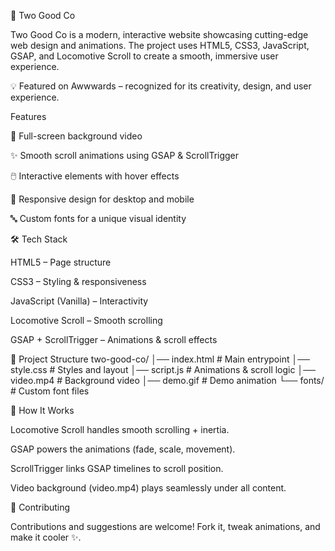 🌌 Two Good Co

Two Good Co is a modern, interactive website showcasing cutting-edge web design and animations. The project uses HTML5, CSS3, JavaScript, GSAP, and Locomotive Scroll to create a smooth, immersive user experience.

💡 Featured on Awwwards – recognized for its creativity, design, and user experience.

Features

🎥 Full-screen background video

✨ Smooth scroll animations using GSAP & ScrollTrigger

🖱️ Interactive elements with hover effects

📱 Responsive design for desktop and mobile

🔤 Custom fonts for a unique visual identity

🛠️ Tech Stack

HTML5 – Page structure

CSS3 – Styling & responsiveness

JavaScript (Vanilla) – Interactivity

Locomotive Scroll – Smooth scrolling

GSAP + ScrollTrigger – Animations & scroll effects

📂 Project Structure
two-good-co/
│── index.html       # Main entrypoint
│── style.css        # Styles and layout
│── script.js        # Animations & scroll logic
│── video.mp4        # Background video
│── demo.gif         # Demo animation
└── fonts/           # Custom font files



🚀 How It Works

Locomotive Scroll handles smooth scrolling + inertia.

GSAP powers the animations (fade, scale, movement).

ScrollTrigger links GSAP timelines to scroll position.

Video background (video.mp4) plays seamlessly under all content.

🤝 Contributing

Contributions and suggestions are welcome! Fork it, tweak animations, and make it cooler ✨.


